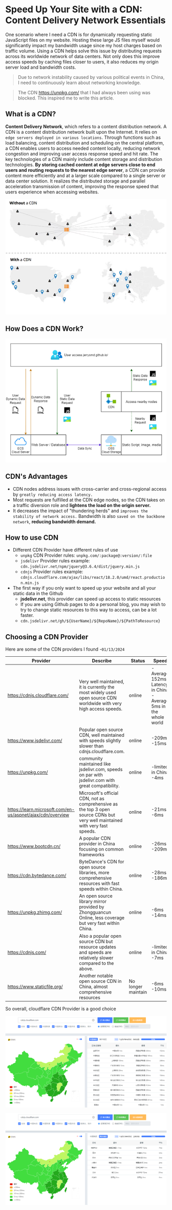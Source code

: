 # Speed Up Your Site with a CDN: Content Delivery Network Essentials


One scenario where I need a CDN is for dynamically requesting static JavaScript files on my website. Hosting these large JS files myself would significantly impact my bandwidth usage since my host charges based on traffic volume. Using a CDN helps solve this issue by distributing requests across its worldwide network of data centers. Not only does this improve access speeds by caching files closer to users, it also reduces my origin server load and bandwidth costs.

<!--more-->

> Due to network instability caused by various political events in China, I need to continuously learn about networking knowledge. 

> The CDN https://unpkg.com/ that I had always been using was blocked. This inspired me to write this article.

## What is a CDN?

**Content Delivery Network**, which refers to a content distribution network. A CDN is a content distribution network built upon the Internet. It relies on `edge servers deployed in various locations`. Through functions such as load balancing, content distribution and scheduling on the central platform, a CDN enables users to access needed content locally, reducing network congestion and improving user access response speed and hit rate. The key technologies of a CDN mainly include content storage and distribution technologies. **By storing cached content at edge servers close to end users and routing requests to the nearest edge server**, a CDN can provide content more efficiently and at a larger scale compared to a single server or data center solution. It realizes the distributed storage and parallel acceleration transmission of content, improving the response speed that users experience when accessing websites.

![image-20240113092309348](image-20240113092309348.png " ")

## How Does a CDN Work?

![image-20240113091007532](image-20240113091007532.png " ")

## CDN's Advantages

+ CDN nodes address issues with cross-carrier and cross-regional access by `greatly reducing access latency.`
+ Most requests are fulfilled at the CDN edge nodes, so the CDN takes on a traffic diversion role and **lightens the load on the origin server.**
+ It decreases the impact of "thundering herds" and `improves the stability of network access.` Bandwidth is also `saved on the backbone network`, **reducing bandwidth demand.**

## How to use CDN

- Different CDN Provider have different rules of use
  - `unpkg` CDN Provider rules: `unpkg.com/:package@:version/:file`
  - `jsdelivr` Provider rules example: `cdn.jsdelivr.net/npm/jquery@3.6.4/dist/jquery.min.js`
  - `cdnjs` Provider rules example: `cdnjs.cloudflare.com/ajax/libs/react/18.2.0/umd/react.production.min.js`
- The first way if you only want to speed up your website and all your static data in the Github
  + **jsdelivr.net**, this provider can speed up access to static resources
  + If you are using Github pages to do a personal blog, you may wish to try to change static resources to this way to access, can be a lot faster. 
  + `cdn.jsdelivr.net/gh/${UserName}/${RepoName}/${PathToResource}`

## Choosing a CDN Provider

Here are some of the CDN providers I found -`01/13/2024`

| Provider                                                   | Describe                                                     | Status             | Speed                                                        |
| ---------------------------------------------------------- | ------------------------------------------------------------ | ------------------ | ------------------------------------------------------------ |
| https://cdnjs.cloudflare.com/                              | Very well maintained, it is currently the most widely used open source CDN worldwide with very high access speeds. | online             | -Average 152ms Latency in China<br />-Average 5ms in the whole world |
| https://www.jsdelivr.com/                                  | Popular open source CDN, well maintained with speeds slightly slower than cdnjs.cloudflare.com. | online             | -209ms<br />-15ms                                            |
| https://unpkg.com/                                         | community maintained like jsdelivr.com, speeds on par with jsdelivr.com with great compatibility. | online             | -limited in China<br />-4ms                                  |
| https://learn.microsoft.com/en-us/aspnet/ajax/cdn/overview | Microsoft's official CDN, not as comprehensive as the top 3 open source CDNs but very well maintained with very fast speeds. | online             | -21ms<br />-6ms                                              |
| https://www.bootcdn.cn/                                    | A popular CDN provider in China focusing on common frameworks | online             | -26ms<br />-209ms                                            |
| https://cdn.bytedance.com/                                 | ByteDance's CDN for open source libraries, more comprehensive resources with fast speeds within China. | online             | -28ms<br />-186ms                                            |
| https://unpkg.zhimg.com/                                   | An open source library mirror provided by Zhongguancun Online, less coverage but very fast within China. | online             | -6ms<br />-14ms                                              |
| https://cdnjs.com/                                         | Also a popular open source CDN but resource updates and speeds are relatively slower compared to the above. | online             | -limited in China<br />-7ms                                  |
| https://www.staticfile.org/                                | Another notable open source CDN in China, almost comprehensive resources | No longer maintain | -6ms<br />-10ms                                              |

So overall, cloudflare CDN Provider is a good choice

![image-20240113101109759](image-20240113101109759.png " ")

![image-20240113101128196](image-20240113101128196.png " ")

